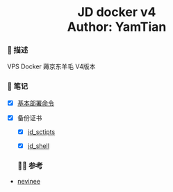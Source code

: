 <h1 align="center">
  JD docker v4
  <br>
  Author: YamTian
</h1>

### 📜 描述

VPS Docker 薅京东羊毛 V4版本

### 📔 笔记

- [x] [基本部署命令](https://github.com/YamTian/Notes/blob/master/JD-v4/v4.md)

- [x] 备份证书

  - [x] [jd_sctipts](https://github.com/YamTian/Notes/blob/master/JD-v4/id_rsa/jd_scripts)

  - [x] [jd_shell](https://github.com/YamTian/Notes/blob/master/JD-v4/id_rsa/jd_shell)

  ### 👨‍💻 参考

- [nevinee](https://hub.docker.com/r/nevinee/jd)